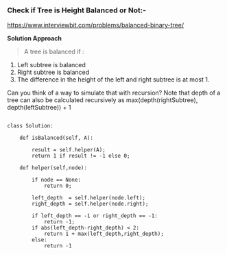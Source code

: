 ### Check if Tree is Height Balanced or Not:-

https://www.interviewbit.com/problems/balanced-binary-tree/

**Solution Approach**

> A tree is balanced if :
1) Left subtree is balanced
2) Right subtree is balanced
3) The difference in the height of the left and right subtree is at most 1.

Can you think of a way to simulate that with recursion?
Note that depth of a tree can also be calculated recursively as max(depth(rightSubtree), depth(leftSubtree)) + 1



```

class Solution:

    def isBalanced(self, A):
        
        result = self.helper(A);
        return 1 if result != -1 else 0;
    
    def helper(self,node):
        
        if node == None:
            return 0;
        
        left_depth  = self.helper(node.left);
        right_depth = self.helper(node.right);
        
        if left_depth == -1 or right_depth == -1:
            return -1;
        if abs(left_depth-right_depth) < 2:
            return 1 + max(left_depth,right_depth);
        else:
            return -1

```

